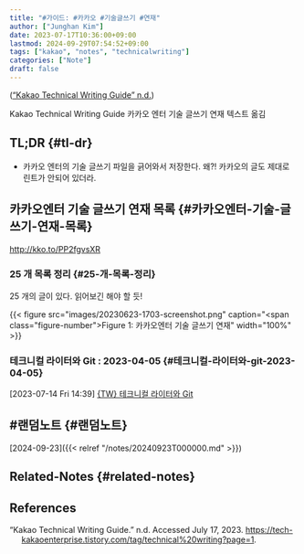 ```yaml
---
title: "#가이드: #카카오 #기술글쓰기 #연재"
author: ["Junghan Kim"]
date: 2023-07-17T10:36:00+09:00
lastmod: 2024-09-29T07:54:52+09:00
tags: ["kakao", "notes", "technicalwriting"]
categories: ["Note"]
draft: false
---
```


(<a href="#citeproc_bib_item_1">“Kakao Technical Writing Guide” n.d.</a>)

Kakao Technical Writing Guide 카카오 엔터 기술 글쓰기 연재 텍스트 옮김


## TL;DR {#tl-dr}

-   카카오 엔터의 기술 글쓰기 파일을 긁어와서 저장한다. 왜?! 카카오의 글도 제대로 린트가 안되어 있더라.


## 카카오엔터 기술 글쓰기 연재 목록 {#카카오엔터-기술-글쓰기-연재-목록}

<http://kko.to/PP2fgvsXR>


### 25 개 목록 정리 {#25-개-목록-정리}

25 개의 글이 있다. 읽어보긴 해야 할 듯!

{{< figure src="images/20230623-1703-screenshot.png" caption="<span class=\"figure-number\">Figure 1: </span>카카오엔터 기술 글쓰기 연재" width="100%" >}}


### 테크니컬 라이터와 Git : 2023-04-05 {#테크니컬-라이터와-git-2023-04-05}

<span class="timestamp-wrapper"><span class="timestamp">[2023-07-14 Fri 14:39]</span></span> [{TW} 테크니컬 라이터와 Git](https://tech-kakaoenterprise.tistory.com/187)


## #랜덤노트 {#랜덤노트}

[2024-09-23]({{< relref "/notes/20240923T000000.md" >}})


## Related-Notes {#related-notes}

## References

<style>.csl-entry{text-indent: -1.5em; margin-left: 1.5em;}</style><div class="csl-bib-body">
  <div class="csl-entry"><a id="citeproc_bib_item_1"></a>“Kakao Technical Writing Guide.” n.d. Accessed July 17, 2023. <a href="https://tech-kakaoenterprise.tistory.com/tag/technical%20writing?page=1">https://tech-kakaoenterprise.tistory.com/tag/technical%20writing?page=1</a>.</div>
</div>

